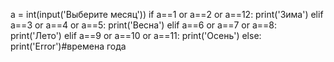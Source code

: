 a = int(input('Выберите месяц'))
if a==1 or a==2 or a==12:
    print('Зима')
elif a==3 or a==4 or a==5:
    print('Весна')
elif a==6 or a==7 or a==8:
    print('Лето')
elif a==9 or a==10 or a==11:
    print('Осень')
else:
    print('Error')#времена года
    
